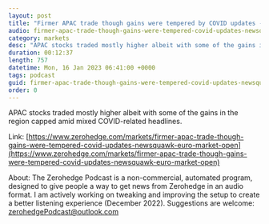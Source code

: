 ```yaml
---
layout: post
title: "Firmer APAC trade though gains were tempered by COVID updates - Newsquawk Euro Market Open"
audio: firmer-apac-trade-though-gains-were-tempered-covid-updates-newsquawk-euro-market-open-0
category: markets
desc: "APAC stocks traded mostly higher albeit with some of the gains in the region capped amid mixed COVID-related headlines."
duration: 00:12:37
length: 757
datetime: Mon, 16 Jan 2023 06:41:00 +0000
tags: podcast
guid: firmer-apac-trade-though-gains-were-tempered-covid-updates-newsquawk-euro-market-open-0
order: 0
---
```

APAC stocks traded mostly higher albeit with some of the gains in the region capped amid mixed COVID-related headlines.

Link: [https://www.zerohedge.com/markets/firmer-apac-trade-though-gains-were-tempered-covid-updates-newsquawk-euro-market-open](https://www.zerohedge.com/markets/firmer-apac-trade-though-gains-were-tempered-covid-updates-newsquawk-euro-market-open)

About: The Zerohedge Podcast is a non-commercial, automated program, designed to give people a way to get news from Zerohedge in an audio format.  I am actively working on tweaking and improving the setup to create a better listening experience (December 2022).  Suggestions are welcome: [zerohedgePodcast@outlook.com](mailto:zerohedgePodcast@outlook.com)
